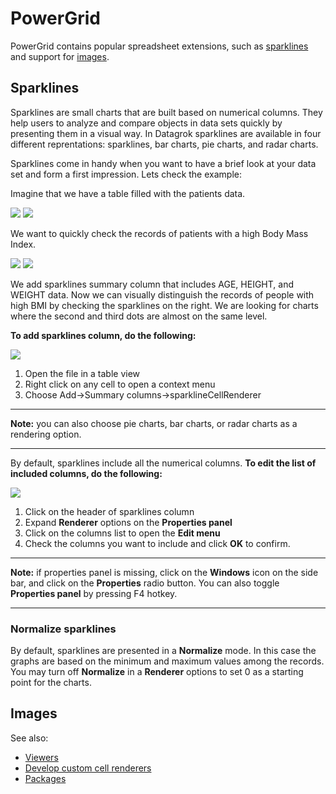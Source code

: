 # PowerGrid

PowerGrid contains popular spreadsheet extensions, such as [sparklines](#sparklines)
and support for [images](#images).

## Sparklines

Sparklines are small charts that are built based on numerical columns. They help users to analyze and compare objects in data sets quickly by presenting them in a visual way. In Datagrok sparklines are available in four different reprentations: sparklines, bar charts, pie charts, and radar charts. 

Sparklines come in handy when you want to have a brief look at your data set and form a first impression. Lets check the example:

Imagine that we have a table filled with the patients data.

![](https://i.imgur.com/Ng4iR3v.png)
![](/public/packages/PowerGrid/images/table.png)

We want to quickly check the records of patients with a high Body Mass Index. 

![](https://i.imgur.com/2wEOT2m.png)
![](/public/packages/PowerGrid/images/spark.png)

We add sparklines summary column that includes AGE, HEIGHT, and WEIGHT data. Now we can visually distinguish the records of people with high BMI by checking the sparklines on the right. We are looking for charts where the second and third dots are almost on the same level.

**To add sparklines column, do the following:**

![](/public/packages/PowerGrid/images/sparklines.gif)

1. Open the file in a table view
2. Right click on any cell to open a context menu
3. Choose Add->Summary columns->sparklineCellRenderer
___

**Note:** you can also choose pie charts, bar charts, or radar charts as a rendering option.
___

By default, sparklines include all the numerical columns. **To edit the list of included columns, do the following:**

![](/public/packages/PowerGrid/images/edit%20columns.gif)

1. Click on the header of sparklines column
2. Expand **Renderer** options on the **Properties panel**
3. Click on the columns list to open the **Edit menu**
4. Check the columns you want to include and click **OK** to confirm.

___

**Note:** if properties panel is missing, click on the **Windows** icon on the side bar, and click on the **Properties** radio button. You can also toggle **Properties panel** by pressing F4 hotkey.
___

### Normalize sparklines

By default, sparklines are presented in a **Normalize** mode. In this case the graphs are based on the minimum and maximum values among the records. You may turn off  **Normalize** in a **Renderer** options to set 0 as a starting point for the charts.


## Images

See also:

* [Viewers](https://datagrok.ai/help/visualize/viewers)
* [Develop custom cell renderers](https://datagrok.ai/help/develop/how-to/custom-cell-renderers)
* [Packages](https://datagrok.ai/help/develop/develop#packages)

